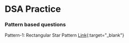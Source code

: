 # DSA Practice

### Pattern based questions
Pattern-1: Rectangular Star Pattern [Link](https://www.geeksforgeeks.org/problems/square-pattern/1?utm_medium=collab_striver_ytdescription&utm_campaign=pattern_1&utm_source=youtube){:target="_blank"}

